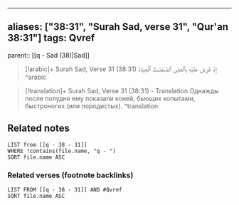 
---
aliases: ["38:31", "Surah Sad, verse 31", "Qur'an 38:31"]
tags: Qvref
---

parent:: [[q - Sad (38)|Sad]]

> [!arabic]+ Surah Sad, Verse 31 (38:31)
> <span class="quran-arabic">إِذْ عُرِضَ عَلَيْهِ بِٱلْعَشِىِّ ٱلصَّـٰفِنَـٰتُ ٱلْجِيَادُ</span>
^arabic

> [!translation]+ Surah Sad, Verse 31 (38:31) - Translation
> Однажды после полудня ему показали коней, бьющих копытами, быстроногих (или породистых).
^translation



## Related notes
```dataview
LIST from [[q - 38 - 31]]
WHERE !contains(file.name, "q - ")
SORT file.name ASC
```

### Related verses (footnote backlinks)
```dataview
LIST FROM [[q - 38 - 31]] AND #Qvref
SORT file.name ASC
```

